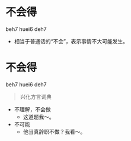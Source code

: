 # 不会得
beh7 huei6 deh7
- 相当于普通话的“不会”，表示事情不大可能发生。

# 不会得
beh7 huei6 deh7
> 兴化方言词典
- 不理解，不会做
  - 这道题我～。
- 不可能
  - 他当真辞职不做？我看～。
